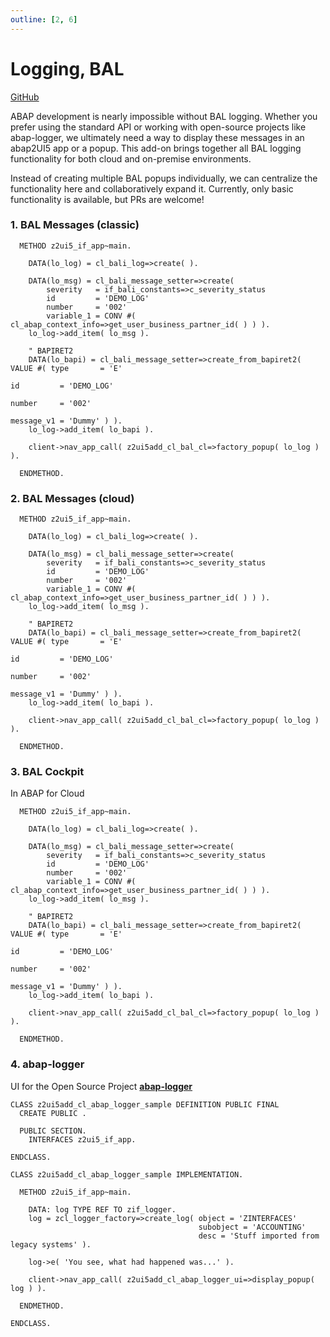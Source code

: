 ```yaml
---
outline: [2, 6]
---
```

# Logging, BAL

<i class="fa-brands fa-github"></i> [GitHub](https://github.com/abap2UI5-addons/logging)

ABAP development is nearly impossible without BAL logging. Whether you prefer using the standard API or working with open-source projects like abap-logger, we ultimately need a way to display these messages in an abap2UI5 app or a popup. This add-on brings together all BAL logging functionality for both cloud and on-premise environments. <br>

Instead of creating multiple BAL popups individually, we can centralize the functionality here and collaboratively expand it. Currently, only basic functionality is available, but PRs are welcome!

### 1. BAL Messages (classic)

```abap
  METHOD z2ui5_if_app~main.

    DATA(lo_log) = cl_bali_log=>create( ).

    DATA(lo_msg) = cl_bali_message_setter=>create(
        severity   = if_bali_constants=>c_severity_status
        id         = 'DEMO_LOG'
        number     = '002'
        variable_1 = CONV #( cl_abap_context_info=>get_user_business_partner_id( ) ) ).
    lo_log->add_item( lo_msg ).

    " BAPIRET2
    DATA(lo_bapi) = cl_bali_message_setter=>create_from_bapiret2( VALUE #( type       = 'E'
                                                                           id         = 'DEMO_LOG'
                                                                           number     = '002'
                                                                           message_v1 = 'Dummy' ) ).
    lo_log->add_item( lo_bapi ).

    client->nav_app_call( z2ui5add_cl_bal_cl=>factory_popup( lo_log ) ).

  ENDMETHOD.
```

### 2. BAL Messages (cloud)

```abap
  METHOD z2ui5_if_app~main.

    DATA(lo_log) = cl_bali_log=>create( ).

    DATA(lo_msg) = cl_bali_message_setter=>create(
        severity   = if_bali_constants=>c_severity_status
        id         = 'DEMO_LOG'
        number     = '002'
        variable_1 = CONV #( cl_abap_context_info=>get_user_business_partner_id( ) ) ).
    lo_log->add_item( lo_msg ).

    " BAPIRET2
    DATA(lo_bapi) = cl_bali_message_setter=>create_from_bapiret2( VALUE #( type       = 'E'
                                                                           id         = 'DEMO_LOG'
                                                                           number     = '002'
                                                                           message_v1 = 'Dummy' ) ).
    lo_log->add_item( lo_bapi ).

    client->nav_app_call( z2ui5add_cl_bal_cl=>factory_popup( lo_log ) ).

  ENDMETHOD.
```

### 3. BAL Cockpit
In ABAP for Cloud 

```abap
  METHOD z2ui5_if_app~main.

    DATA(lo_log) = cl_bali_log=>create( ).

    DATA(lo_msg) = cl_bali_message_setter=>create(
        severity   = if_bali_constants=>c_severity_status
        id         = 'DEMO_LOG'
        number     = '002'
        variable_1 = CONV #( cl_abap_context_info=>get_user_business_partner_id( ) ) ).
    lo_log->add_item( lo_msg ).

    " BAPIRET2
    DATA(lo_bapi) = cl_bali_message_setter=>create_from_bapiret2( VALUE #( type       = 'E'
                                                                           id         = 'DEMO_LOG'
                                                                           number     = '002'
                                                                           message_v1 = 'Dummy' ) ).
    lo_log->add_item( lo_bapi ).

    client->nav_app_call( z2ui5add_cl_bal_cl=>factory_popup( lo_log ) ).

  ENDMETHOD.
```


### 4. abap-logger

UI for the Open Source Project [**abap-logger**](https://github.com/ABAP-Logger/ABAP-Logger)

```abap
CLASS z2ui5add_cl_abap_logger_sample DEFINITION PUBLIC FINAL
  CREATE PUBLIC .

  PUBLIC SECTION.
    INTERFACES z2ui5_if_app.

ENDCLASS.

CLASS z2ui5add_cl_abap_logger_sample IMPLEMENTATION.

  METHOD z2ui5_if_app~main.

    DATA: log TYPE REF TO zif_logger.
    log = zcl_logger_factory=>create_log( object = 'ZINTERFACES'
                                          subobject = 'ACCOUNTING'
                                          desc = 'Stuff imported from legacy systems' ).

    log->e( 'You see, what had happened was...' ).

    client->nav_app_call( z2ui5add_cl_abap_logger_ui=>display_popup( log ) ).

  ENDMETHOD.

ENDCLASS.
```

